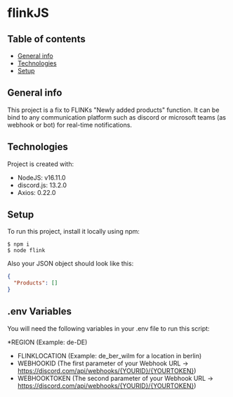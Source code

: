 # flinkJS


## Table of contents
* [General info](#general-info)
* [Technologies](#technologies)
* [Setup](#setup)

## General info
This project is a fix to FLINKs "Newly added products" function. It can be bind to any communication platform such as discord or microsoft teams (as webhook or bot) for real-time notifications.
	
## Technologies
Project is created with:
* NodeJS: v16.11.0
* discord.js: 13.2.0
* Axios: 0.22.0
	
## Setup
To run this project, install it locally using npm:

```
$ npm i 
$ node flink
```
Also your JSON object should look like this:
```json
{
  "Products": []
}
```
## .env Variables
You will need the following variables in your .env file to run this script:

*REGION (Example: de-DE)
* FLINKLOCATION (Example: de_ber_wilm for a location in berlin)
* WEBHOOKID (The first parameter of your Webhook URL -> https://discord.com/api/webhooks/{YOURID}/{YOURTOKEN})
* WEBHOOKTOKEN (The second parameter of your Webhook URL -> https://discord.com/api/webhooks/{YOURID}/{YOURTOKEN})

